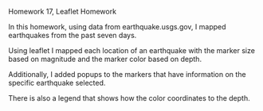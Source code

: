 Homework 17, Leaflet Homework

In this homework, using data from earthquake.usgs.gov, I mapped earthquakes from the past seven days.

Using leaflet I mapped each location of an earthquake with the marker size based on magnitude and the marker color based on depth.

Additionally, I added popups to the markers that have information on the specific earthquake selected.

There is also a legend that shows how the color coordinates to the depth.